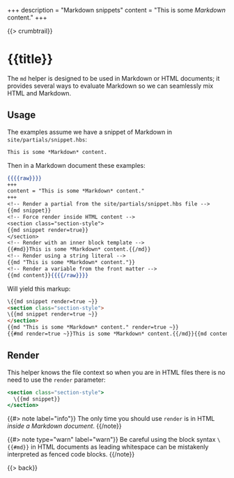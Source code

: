 +++
description = "Markdown snippets"
content = "This is some *Markdown* content."
+++

{{> crumbtrail}}

# {{title}}

The `md` helper is designed to be used in Markdown or HTML documents; it provides several ways to evaluate Markdown so we can seamlessly mix HTML and Markdown.

## Usage

The examples assume we have a snippet of Markdown in `site/partials/snippet.hbs`:

```markdown
This is some *Markdown* content.
```

Then in a Markdown document these examples:

```handlebars
{{{{raw}}}}
+++
content = "This is some *Markdown* content."
+++
<!-- Render a partial from the site/partials/snippet.hbs file -->
{{md snippet}}
<!-- Force render inside HTML content -->
<section class="section-style">
{{md snippet render=true}}
</section>
<!-- Render with an inner block template -->
{{#md}}This is some *Markdown* content.{{/md}}
<!-- Render using a string literal -->
{{md "This is some *Markdown* content."}}
<!-- Render a variable from the front matter -->
{{md content}}{{{{/raw}}}}
```

Will yield this markup:

```html
\{{md snippet render=true ~}}
<section class="section-style">
\{{md snippet render=true ~}}
</section>
{{md "This is some *Markdown* content." render=true ~}}
{{#md render=true ~}}This is some *Markdown* content.{{/md}}{{md content render=true ~}}
```

## Render

This helper knows the file context so when you are in HTML files there is no need to use the `render` parameter:

```handlebars
<section class="section-style">
  \{{md snippet}}
</section>
```

{{#> note label="info"}}
The only time you should use `render` is in HTML *inside a Markdown document*.
{{/note}}

{{#> note type="warn" label="warn"}}
Be careful using the block syntax `\{{#md}}` in HTML documents as leading whitespace can be mistakenly interpreted as fenced code blocks.
{{/note}}

{{> back}}
